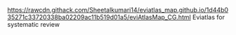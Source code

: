 https://rawcdn.githack.com/Sheetalkumari14/eviatlas_map.github.io/1d44b035271c33720338ba02209ac11b519d01a5/eviAtlasMap_CG.html
Eviatlas for systematic review
